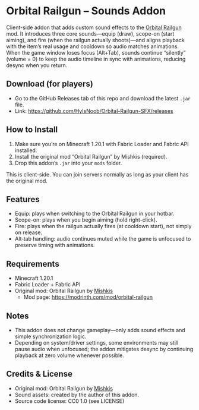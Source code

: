 # Orbital Railgun – Sounds Addon

Client-side addon that adds custom sound effects to the [Orbital Railgun](https://modrinth.com/mod/orbital-railgun) mod. It introduces three core sounds—equip (draw), scope-on (start aiming), and fire (when the railgun actually shoots)—and aligns playback with the item’s real usage and cooldown so audio matches animations. When the game window loses focus (Alt+Tab), sounds continue “silently” (volume = 0) to keep the audio timeline in sync with animations, reducing desync when you return.

## Download (for players)

- Go to the GitHub Releases tab of this repo and download the latest `.jar` file.
- Link: <https://github.com/HyIsNoob/Orbital-Railgun-SFX/releases>

## How to Install

1) Make sure you’re on Minecraft 1.20.1 with Fabric Loader and Fabric API installed.
2) Install the original mod “Orbital Railgun” by Mishkis (required).
3) Drop this addon’s `.jar` into your `mods` folder.

This is client-side. You can join servers normally as long as your client has the original mod.

## Features

- Equip: plays when switching to the Orbital Railgun in your hotbar.
- Scope-on: plays when you begin aiming (hold right-click).
- Fire: plays when the railgun actually fires (at cooldown start), not simply on release.
- Alt‑tab handling: audio continues muted while the game is unfocused to preserve timing with animations.

## Requirements

- Minecraft 1.20.1
- Fabric Loader + Fabric API
- Original mod: Orbital Railgun by [Mishkis](https://modrinth.com/user/Mishkis)
  - Mod page: <https://modrinth.com/mod/orbital-railgun>

## Notes

- This addon does not change gameplay—only adds sound effects and simple synchronization logic.
- Depending on system/driver settings, some environments may still pause audio when unfocused; the addon mitigates desync by continuing playback at zero volume whenever possible.

## Credits & License

- Original mod: Orbital Railgun by [Mishkis](https://modrinth.com/user/Mishkis)
- Sound assets: created by the author of this addon.
- Source code license: CC0 1.0 (see LICENSE)
